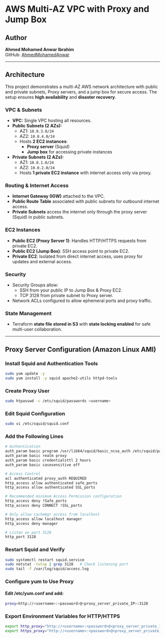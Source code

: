 # AWS Multi-AZ VPC with Proxy and Jump Box

## Author
**Ahmed Mohamed Anwar Ibrahim**  
GitHub: [AhmedMohamedAnwar](https://github.com/AhmedMohamedAnwar)  

---

## Architecture

This project demonstrates a multi-AZ AWS network architecture with public and private subnets, Proxy servers, and a jump box for secure access. The setup ensures **high availability** and **disaster recovery**.

### VPC & Subnets
- **VPC:** Single VPC hosting all resources.  
- **Public Subnets (2 AZs):**
  - AZ1: `10.0.3.0/24`  
  - AZ2: `10.0.4.0/24`  
  - Hosts **2 EC2 instances**:  
    - **Proxy server** (Squid)  
    - **Jump box** for accessing private instances
- **Private Subnets (2 AZs):**
  - AZ1: `10.0.1.0/24`  
  - AZ2: `10.0.2.0/24`  
  - Hosts **1 private EC2 instance** with internet access only via proxy.

### Routing & Internet Access
- **Internet Gateway (IGW)** attached to the VPC.  
- **Public Route Table** associated with public subnets for outbound internet access.  
- **Private Subnets** access the internet only through the proxy server (Squid) in public subnets.

### EC2 Instances
- **Public EC2 (Proxy Server 1)**: Handles HTTP/HTTPS requests from private EC2.  
- **Public EC2 (Jump Box)**: SSH access point to private EC2.  
- **Private EC2**: Isolated from direct internet access, uses proxy for updates and external access.

### Security
- Security Groups allow:
  - SSH from your public IP to Jump Box & Proxy EC2.
  - TCP 3128 from private subnet to Proxy server.
- Network ACLs configured to allow ephemeral ports and proxy traffic.

### State Management
- Terraform **state file stored in S3** with **state locking enabled** for safe multi-user collaboration.

---

## Proxy Server Configuration (Amazon Linux AMI)

### Install Squid and Authentication Tools
```bash
sudo yum update -y
sudo yum install -y squid apache2-utils httpd-tools
```
### Create Proxy User
```bash
sudo htpasswd -c /etc/squid/passwords <username>
```
### Edit Squid Configuration
```bash
sudo vi /etc/squid/squid.conf
```
### Add the Following Lines


```bash
# Authentication
auth_param basic program /usr/lib64/squid/basic_ncsa_auth /etc/squid/passwords
auth_param basic realm proxy
auth_param basic credentialsttl 2 hours
auth_param basic casesensitive off

# Access Control
acl authenticated proxy_auth REQUIRED
http_access allow authenticated safe_ports
http_access allow authenticated SSL_ports

# Recommended minimum Access Permission configuration
http_access deny !Safe_ports
http_access deny CONNECT !SSL_ports

# Only allow cachemgr access from localhost
http_access allow localhost manager
http_access deny manager

# Listen on port 3128
http_port 3128
```
### Restart Squid and Verify
```bash
sudo systemctl restart squid.service
sudo netstat -tulnp | grep 3128   # Check listening port
sudo tail -f /var/log/squid/access.log
```
### Configure yum to Use Proxy
#### Edit /etc/yum.conf and add:
```bash
proxy=http://<username>:<password>@<proxy_server_private_IP>:3128

```
### Export Environment Variables for HTTP/HTTPS
```bash
export http_proxy="http://<username>:<password>@<proxy_server_private_IP>:3128"
export https_proxy="http://<username>:<password>@<proxy_server_private_IP>:3128"

```